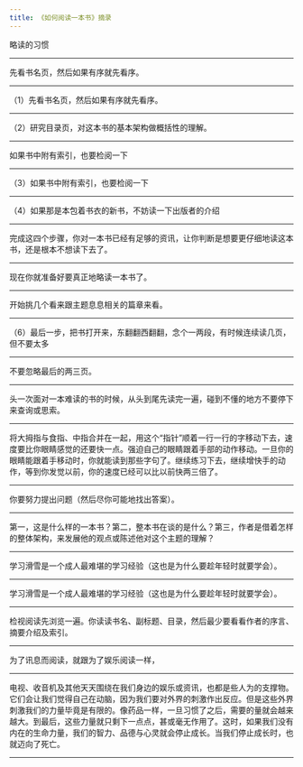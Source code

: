 ```yaml
---
title: 《如何阅读一本书》摘录
---
```


略读的习惯

--------------------------------------------------------------------------------
先看书名页，然后如果有序就先看序。

--------------------------------------------------------------------------------
（1）先看书名页，然后如果有序就先看序。

--------------------------------------------------------------------------------
（2）研究目录页，对这本书的基本架构做概括性的理解。

--------------------------------------------------------------------------------
如果书中附有索引，也要检阅一下

--------------------------------------------------------------------------------
（3）如果书中附有索引，也要检阅一下

--------------------------------------------------------------------------------
（4）如果那是本包着书衣的新书，不妨读一下出版者的介绍

--------------------------------------------------------------------------------
完成这四个步骤，你对一本书已经有足够的资讯，让你判断是想要更仔细地读这本书，还是根本不想读下去了。

--------------------------------------------------------------------------------
现在你就准备好要真正地略读一本书了。

--------------------------------------------------------------------------------
开始挑几个看来跟主题息息相关的篇章来看。

--------------------------------------------------------------------------------
（6）最后一步，把书打开来，东翻翻西翻翻，念个一两段，有时候连续读几页，但不要太多

--------------------------------------------------------------------------------
不要忽略最后的两三页。

--------------------------------------------------------------------------------
头一次面对一本难读的书的时候，从头到尾先读完一遍，碰到不懂的地方不要停下来查询或思索。

--------------------------------------------------------------------------------
将大拇指与食指、中指合并在一起，用这个“指针”顺着一行一行的字移动下去，速度要比你眼睛感觉的还要快一点。强迫自己的眼睛跟着手部的动作移动。一旦你的眼睛能跟着手移动时，你就能读到那些字句了。继续练习下去，继续增快手的动作，等到你发觉以前，你的速度已经可以比以前快两三倍了。

--------------------------------------------------------------------------------
你要努力提出问题（然后尽你可能地找出答案）。

--------------------------------------------------------------------------------
第一，这是什么样的一本书？第二，整本书在谈的是什么？第三，作者是借着怎样的整体架构，来发展他的观点或陈述他对这个主题的理解？

--------------------------------------------------------------------------------
学习滑雪是一个成人最难堪的学习经验（这也是为什么要趁年轻时就要学会）。

--------------------------------------------------------------------------------
学习滑雪是一个成人最难堪的学习经验（这也是为什么要趁年轻时就要学会）。

--------------------------------------------------------------------------------
检视阅读先浏览一遍。你读读书名、副标题、目录，然后最少要看看作者的序言、摘要介绍及索引。

--------------------------------------------------------------------------------
为了讯息而阅读，就跟为了娱乐阅读一样，

--------------------------------------------------------------------------------
电视、收音机及其他天天围绕在我们身边的娱乐或资讯，也都是些人为的支撑物。它们会让我们觉得自己在动脑，因为我们要对外界的刺激作出反应。但是这些外界刺激我们的力量毕竟是有限的。像药品一样，一旦习惯了之后，需要的量就会越来越大。到最后，这些力量就只剩下一点点，甚或毫无作用了。这时，如果我们没有内在的生命力量，我们的智力、品德与心灵就会停止成长。当我们停止成长时，也就迈向了死亡。

--------------------------------------------------------------------------------